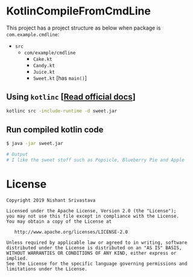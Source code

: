 # KotlinCompileFromCmdLine

This project has a project structure as below when package is `com.example.cmdline`:


- `src`
   - `com/example/cmdline`
      - `Cake.kt`
      - `Candy.kt`
      - `Juice.kt`
      - `Sweet.kt` [has `main()`]

## Using `kotlinc` [[Read official docs](https://kotlinlang.org/docs/tutorials/command-line.html)]

```bash
kotlinc src -include-runtime -d sweet.jar 
```

## Run compiled kotlin code

```bash
$ java -jar sweet.jar

# Output
# I like the sweet stoff such as Popsicle, Blueberry Pie and Apple
```

License
=======

    Copyright 2019 Nishant Srivastava

    Licensed under the Apache License, Version 2.0 (the "License");
    you may not use this file except in compliance with the License.
    You may obtain a copy of the License at

       http://www.apache.org/licenses/LICENSE-2.0

    Unless required by applicable law or agreed to in writing, software
    distributed under the License is distributed on an "AS IS" BASIS,
    WITHOUT WARRANTIES OR CONDITIONS OF ANY KIND, either express or implied.
    See the License for the specific language governing permissions and
    limitations under the License.
